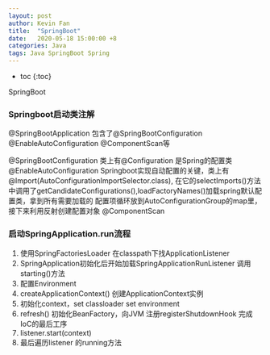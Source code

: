 ```yaml
---
layout: post
author: Kevin Fan
title:  "SpringBoot"
date:   2020-05-18 15:00:00 +8
categories: Java
tags: Java SpringBoot Spring
---
```


* toc
{:toc}


SpringBoot

<!-- more -->


### Springboot启动类注解

@SpringBootApplication 包含了@SpringBootConfiguration @EnableAutoConfiguration @ComponentScan等

@SpringBootConfiguration 类上有@Configuration 是Spring的配置类
@EnableAutoConfiguration Springboot实现自动配置的关键，类上有@Import(AutoConfigurationImportSelector.class),
在它的selectImports()方法中调用了getCandidateConfigurations(),loadFactoryNames()加载spring默认配置类，拿到所有需要加载的
配置项循环放到AutoConfigurationGroup的map里，接下来利用反射创建配置对象
@ComponentScan 

### 启动SpringApplication.run流程

1. 使用SpringFactoriesLoader 在classpath下找ApplicationListener
2. SpringApplication初始化后开始加载SpringApplicationRunListener 调用starting()方法
3. 配置Environment
4. createApplicationContext() 创建ApplicationContext实例
5. 初始化context，set classloader   set environment
6. refresh() 初始化BeanFactory，向JVM 注册registerShutdownHook 完成IoC的最后工序 
7. listener.start(context)
8. 最后遍历listener 的running方法

